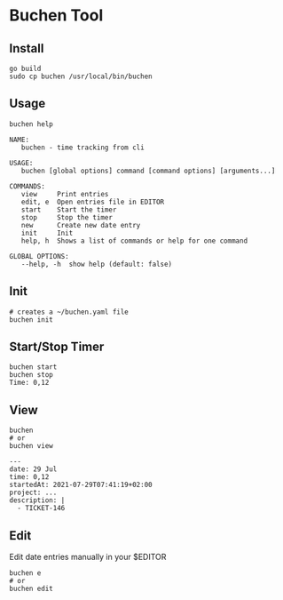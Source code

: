 # Buchen Tool

## Install

```shell
go build
sudo cp buchen /usr/local/bin/buchen
```

## Usage

```shell
buchen help
```

```
NAME:
   buchen - time tracking from cli

USAGE:
   buchen [global options] command [command options] [arguments...]

COMMANDS:
   view     Print entries
   edit, e  Open entries file in EDITOR
   start    Start the timer
   stop     Stop the timer
   new      Create new date entry
   init     Init
   help, h  Shows a list of commands or help for one command

GLOBAL OPTIONS:
   --help, -h  show help (default: false)
```

## Init

```shell
# creates a ~/buchen.yaml file
buchen init
```

## Start/Stop Timer

```shell
buchen start
buchen stop
Time: 0,12
```

## View

```shell
buchen
# or
buchen view
```

```
---
date: 29 Jul
time: 0,12
startedAt: 2021-07-29T07:41:19+02:00
project: ...
description: |
  - TICKET-146
```

## Edit

Edit date entries manually in your $EDITOR

```shell
buchen e
# or
buchen edit
```
